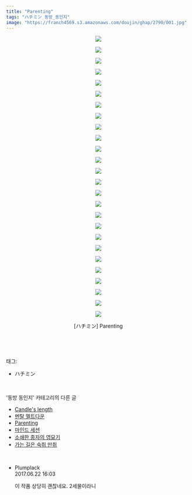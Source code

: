 ```yaml
---
title: "Parenting"
tags: "ハチミン 동방_동인지"
image: "https://franch4569.s3.amazonaws.com/doujin/ghap/2790/001.jpg"
---
```

<div class="article">
<p style="text-align: center; clear: none; float: none;"><img src="{{ site.imgserver2 }}/ghap/2790/001.jpg"/></p>
<p style="text-align: center; clear: none; float: none;"><img src="{{ site.imgserver2 }}/ghap/2790/002.jpg"/></p>
<p style="text-align: center; clear: none; float: none;"><img src="{{ site.imgserver2 }}/ghap/2790/003.jpg"/></p>
<p style="text-align: center; clear: none; float: none;"><img src="{{ site.imgserver2 }}/ghap/2790/004.jpg"/></p>
<p style="text-align: center; clear: none; float: none;"><img src="{{ site.imgserver2 }}/ghap/2790/005.jpg"/></p>
<p style="text-align: center; clear: none; float: none;"><img src="{{ site.imgserver2 }}/ghap/2790/006.jpg"/></p>
<p style="text-align: center; clear: none; float: none;"><img src="{{ site.imgserver2 }}/ghap/2790/007.jpg"/></p>
<p style="text-align: center; clear: none; float: none;"><img src="{{ site.imgserver2 }}/ghap/2790/008.jpg"/></p>
<p style="text-align: center; clear: none; float: none;"><img src="{{ site.imgserver2 }}/ghap/2790/009.jpg"/></p>
<p style="text-align: center; clear: none; float: none;"><img src="{{ site.imgserver2 }}/ghap/2790/010.jpg"/></p>
<p style="text-align: center; clear: none; float: none;"><img src="{{ site.imgserver2 }}/ghap/2790/011.jpg"/></p>
<p style="text-align: center; clear: none; float: none;"><img src="{{ site.imgserver2 }}/ghap/2790/012.jpg"/></p>
<p style="text-align: center; clear: none; float: none;"><img src="{{ site.imgserver2 }}/ghap/2790/013.jpg"/></p>
<p style="text-align: center; clear: none; float: none;"><img src="{{ site.imgserver2 }}/ghap/2790/014.jpg"/></p>
<p style="text-align: center; clear: none; float: none;"><img src="{{ site.imgserver2 }}/ghap/2790/015.jpg"/></p>
<p style="text-align: center; clear: none; float: none;"><img src="{{ site.imgserver2 }}/ghap/2790/016.jpg"/></p>
<p style="text-align: center; clear: none; float: none;"><img src="{{ site.imgserver2 }}/ghap/2790/017.jpg"/></p>
<p style="text-align: center; clear: none; float: none;"><img src="{{ site.imgserver2 }}/ghap/2790/018.jpg"/></p>
<p style="text-align: center; clear: none; float: none;"><img src="{{ site.imgserver2 }}/ghap/2790/019.jpg"/></p>
<p style="text-align: center; clear: none; float: none;"><img src="{{ site.imgserver2 }}/ghap/2790/020.jpg"/></p>
<p style="text-align: center; clear: none; float: none;"><img src="{{ site.imgserver2 }}/ghap/2790/021.jpg"/></p>
<p style="text-align: center; clear: none; float: none;"><img src="{{ site.imgserver2 }}/ghap/2790/022.jpg"/></p>
<p style="text-align: center; clear: none; float: none;"><img src="{{ site.imgserver2 }}/ghap/2790/023.jpg"/></p>
<p style="text-align: center; clear: none; float: none;"><img src="{{ site.imgserver2 }}/ghap/2790/024.jpg"/></p>
<p style="text-align: center; clear: none; float: none;"><img src="{{ site.imgserver2 }}/ghap/2790/025.jpg"/></p>
<p style="text-align: center; clear: none; float: none;"><img src="{{ site.imgserver2 }}/ghap/2790/026.jpg"/></p>
<p style="text-align: center; clear: none; float: none;">[ハチミン] Parenting</p>
<p><br/></p>
</div><br/>
<div class="tagTrail">
<p>태그: </p>
<ul>
<li>ハチミン</li>
</ul>
</div><br/>
<div class="another">
<p>'동방 동인지' 카테고리의 다른 글</p>
<ul>
<li><a href="/ghap_2792">Candle's length</a></li>
<li><a href="/ghap_2791">멘탈 멜트다운</a></li>
<li><a href="/ghap_2790">Parenting</a></li>
<li><a href="/ghap_2789">마인드 세션</a></li>
<li><a href="/ghap_2788">소쇄한 종자의 영묘기</a></li>
<li><a href="/ghap_2787">가는 길은 숙취 만취</a></li>
</ul>
</div><br/>
<div class="cb_module cb_fluid">
<div class="cb_wrt cb_profile">
<div class="comment">
<ul>
<li class="cb_thumb_off" id="comment15019700">
<div class="cb_comment_area">
<div class="cb_info_area">
<div class="cb_section">
<span class="cb_nick_name">Plumplack</span>
</div>
<div class="cb_section">
<span class="cb_date">2017.06.22 16:03 </span>
</div>
</div>
<div class="cb_dsc_comment">
<p class="cb_dsc">
											이 작품 상당히 괜찮네요. 2세물이라니
										</p>
</div>
</div></li>
</ul>
</div>
</div><!-- commentList close -->
</div><br/>
